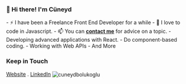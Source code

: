 <h3>👋 Hi there! I'm Cüneyd</h3>  
- ⚡  I have been a Freelance Front End Developer for a while
- 🔭 I love to code in Javascript.
- 📫 You can <b><a href="mailto:cuneydbolukogluu@gmail.com">contact me</a></b> for advice on a topic.
- Developing advanced applications with React.
- Do component-based coding.
- Working with Web APIs
- And More

<h3>Keep in Touch</h3>
<a href="https://cuneydbolukoglu.github.io" target="_blank">Website</a> . <a href="https://www.linkedin.com/in/cuneydbolukoglu/" target="_blank">LinkedIn</a>

<img align="center" src="https://github-readme-stats.vercel.app/api?username=cuneydbolukoglu&show_icons=true" alt="cuneydbolukoglu" />

<!--
**cuneydbolukoglu/cuneydbolukoglu** is a ✨ _special_ ✨ repository because its `README.md` (this file) appears on your GitHub profile.

Here are some ideas to get you started:

- 🌱 I’m currently learning ...
- 🔭 I’m currently working on ...
- 👯 I’m looking to collaborate on ...
- 🤔 I’m looking for help with ...
- 💬 Ask me about ...
- 📫 How to reach me: ...
- 😄 Pronouns: ...
- ⚡ Fun fact: ...
-->
